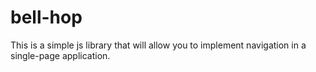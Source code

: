 # bell-hop
This is a simple js library that will allow you to implement navigation in a single-page application.
